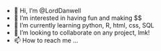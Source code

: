 - 👋 Hi, I’m @LordDanwell
- 👀 I’m interested in having fun and making $$
- 🌱 I’m currently learning python, R, html, css, SQL
- 💞️ I’m looking to collaborate on any project, lmk!
- 📫 How to reach me ...

<!---
LordDanwell/LordDanwell is a ✨ special ✨ repository because its `README.md` (this file) appears on your GitHub profile.
You can click the Preview link to take a look at your changes.
--->

